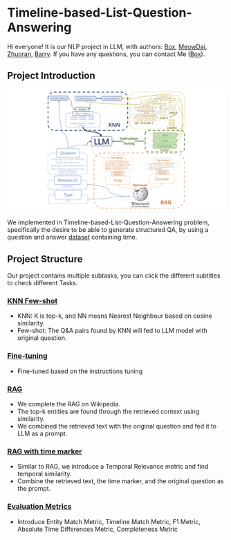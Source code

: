 # Timeline-based-List-Question-Answering

Hi everyone! It is our NLP project in LLM, with authors: [Box](https://github.com/baimuchu), [MeowDai](https://github.com/MeowDai), [Zhuoran](https://github.com/wang-zhuoran), [Barry](https://github.com/Bzz77). If you have any questions, you can contact Me ([Box](https://github.com/baimuchu)).

## Project Introduction
<div align=center>
   <img src="NLP-main-fig-modify_1.png">
</div>


We implemented in Timeline-based-List-Question-Answering problem, specifically the desire to be able to generate structured QA, by using a question and answer [dataset](https://github.com/VenkteshV/TLQA_NLP_Porject/) containing time.

## Project Structure
Our project contains multiple subtasks, you can click the different subtitles to check different Tasks.

### [**KNN Few-shot**](https://github.com/wang-zhuoran/Timeline-based-List-Question-Answering/tree/KNN)
 - KNN: K is top-k, and NN means Nearest Neighbour based on cosine similarity.
 - Few-shot: The Q&A pairs found by KNN will fed to LLM model with original question.

### [**Fine-tuning**](https://github.com/wang-zhuoran/Timeline-based-List-Question-Answering/tree/fine-tuning)
 - Fine-tuned based on the instructions tuning

### [**RAG**](https://github.com/wang-zhuoran/Timeline-based-List-Question-Answering/tree/fine-tuned-model-with-RAG)
 - We complete the RAG on Wikipedia.
 - The top-k entities are found through the retrieved context using similarity.
 - We combined the retrieved text with the original question and fed it to LLM as a prompt.

 ### [**RAG with time marker**](https://github.com/wang-zhuoran/Timeline-based-List-Question-Answering/tree/TempRet)
 - Similar to RAG, we introduce a Temporal Relevance metric and find temporal similarity.
 - Combine the retrieved text, the time marker, and the original question as the prompt.

 ### [**Evaluation Metrics**](https://github.com/wang-zhuoran/Timeline-based-List-Question-Answering/blob/main/evaluate/compute_metrics.ipynb)
 - Introduce Entity Match Metric, Timeline Match Metric, F1 Metric, Absolute Time Differences  Metric, Completeness Metric
